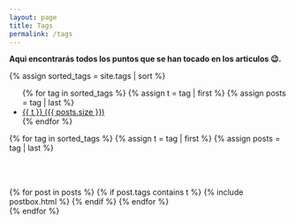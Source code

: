 ```yaml
---
layout: page
title: Tags
permalink: /tags
---
```


**Aqui encontrarás todos los puntos que se han tocado en los articulos 😉.**

{% assign sorted_tags = site.tags | sort %}
<ul class="tag-box">
	{% for tag in sorted_tags %}
		{% assign t = tag | first %}
		{% assign posts = tag | last %}
		<li><a href="#{{ t }}">{{ t }} <span class="size">({{ posts.size }})</span></a></li>
	{% endfor %}
</ul>

{% for tag in sorted_tags %}
  {% assign t = tag | first %}
  {% assign posts = tag | last %}

  <h4 style="color: #fff" class="mt-5 mb-neg-30" id="{{ t }}">🏷️  <u>{{ t }}</u></h4>
  <div class="blog-grid-container">
    {% for post in posts %}
      {% if post.tags contains t %}
        {% include postbox.html %}
      {% endif %}
    {% endfor %}
  </div>
{% endfor %}
